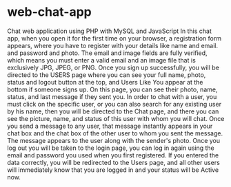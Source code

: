 # web-chat-app
Chat web application using PHP with MySQL and JavaScript
In this chat app, when you open it for the first time on your browser,
a registration form appears, where you have to register with your details like name and email.
and password and photo. The email and image fields are fully verified,
which means you must enter a valid email and an image file that is exclusively JPG, JPEG, or PNG.
Once you sign up successfully, you will be directed to the USERS page where you can see your full name, photo, status and logout button at the top,
and Users Like You appear at the bottom if someone signs up. On this page, you can see their photo, name, status, and last message if they sent you.
In order to chat with a user, you must click on the specific user,
or you can also search for any existing user by his name,
then you will be directed to the Chat page, and there you can see the picture, name, and status of this user with whom you will chat.
Once you send a message to any user, that message instantly appears in your chat box and the chat box of the other user to whom you sent the message.
The message appears to the user along with the sender's photo.
Once you log out you will be taken to the login page, you can log in again using the email and password you used when you first registered.
If you entered the data correctly, you will be redirected to the Users page, and all other users will immediately know that you are logged in and your status will be Active now.

